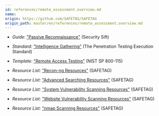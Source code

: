 ```yaml
---
id: references/remote_assessment.overview.md
name: 
origin: https://github.com/SAFETAG/SAFETAG
origin_path: master/en/references/remote_assessment.overview.md
---
```


  * *Guide:* ["Passive Reconnaissance"](http://www.securitysift.com/passive-reconnaissance/) (Security Sift)

  * *Standard:* ["Intelligence Gathering"](http://www.pentest-standard.org/index.php/Intelligence_Gathering) (The Penetration Testing Execution Standard)

  * *Template:* ["Remote Access Testing"](http://csrc.nist.gov/publications/nistpubs/800-115/SP800-115.pdf#page=72) (NIST SP 800-115)
  
  * *Resource List:* ["Recon-ng Resources"](#recon-ng) (SAFETAG)
  
  * *Resource List:* ["Advanced Searching Resources"](#searching) (SAFETAG)
  
  * *Resource List:* ["System Vulnerability Scanning Resources"](#system-vulnerability-scanning) (SAFETAG)
  
  * *Resource List:* ["Website Vulnerability Scanning Resources"](#website-vulnerability-scanning) (SAFETAG)

  * *Resource List:* ["nmap Scanning Resources"](#nmap-scanning) (SAFETAG)

